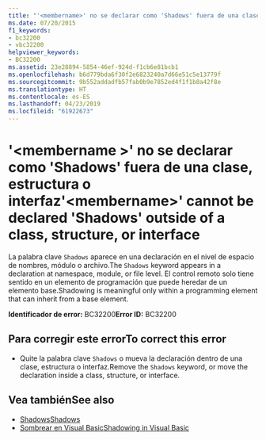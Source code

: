 ```yaml
---
title: "'<membername>' no se declarar como 'Shadows' fuera de una clase, estructura o interfaz"
ms.date: 07/20/2015
f1_keywords:
- bc32200
- vbc32200
helpviewer_keywords:
- BC32200
ms.assetid: 23e28894-5854-46ef-924d-f1cb6e81bcb1
ms.openlocfilehash: b6d779bda6f30f2e6823240a7d66e51c5e13779f
ms.sourcegitcommit: 9b552addadfb57fab0b9e7852ed4f1f1b8a42f8e
ms.translationtype: HT
ms.contentlocale: es-ES
ms.lasthandoff: 04/23/2019
ms.locfileid: "61922673"
---
```

# <a name="membername-cannot-be-declared-shadows-outside-of-a-class-structure-or-interface"></a><span data-ttu-id="9e2eb-102">'\<membername >' no se declarar como 'Shadows' fuera de una clase, estructura o interfaz</span><span class="sxs-lookup"><span data-stu-id="9e2eb-102">'\<membername>' cannot be declared 'Shadows' outside of a class, structure, or interface</span></span>
<span data-ttu-id="9e2eb-103">La palabra clave `Shadows` aparece en una declaración en el nivel de espacio de nombres, módulo o archivo.</span><span class="sxs-lookup"><span data-stu-id="9e2eb-103">The `Shadows` keyword appears in a declaration at namespace, module, or file level.</span></span> <span data-ttu-id="9e2eb-104">El control remoto solo tiene sentido en un elemento de programación que puede heredar de un elemento base.</span><span class="sxs-lookup"><span data-stu-id="9e2eb-104">Shadowing is meaningful only within a programming element that can inherit from a base element.</span></span>  
  
 <span data-ttu-id="9e2eb-105">**Identificador de error:** BC32200</span><span class="sxs-lookup"><span data-stu-id="9e2eb-105">**Error ID:** BC32200</span></span>  
  
## <a name="to-correct-this-error"></a><span data-ttu-id="9e2eb-106">Para corregir este error</span><span class="sxs-lookup"><span data-stu-id="9e2eb-106">To correct this error</span></span>  
  
- <span data-ttu-id="9e2eb-107">Quite la palabra clave `Shadows` o mueva la declaración dentro de una clase, estructura o interfaz.</span><span class="sxs-lookup"><span data-stu-id="9e2eb-107">Remove the `Shadows` keyword, or move the declaration inside a class, structure, or interface.</span></span>  
  
## <a name="see-also"></a><span data-ttu-id="9e2eb-108">Vea también</span><span class="sxs-lookup"><span data-stu-id="9e2eb-108">See also</span></span>

- [<span data-ttu-id="9e2eb-109">Shadows</span><span class="sxs-lookup"><span data-stu-id="9e2eb-109">Shadows</span></span>](../../visual-basic/language-reference/modifiers/shadows.md)
- [<span data-ttu-id="9e2eb-110">Sombrear en Visual Basic</span><span class="sxs-lookup"><span data-stu-id="9e2eb-110">Shadowing in Visual Basic</span></span>](../../visual-basic/programming-guide/language-features/declared-elements/shadowing.md)
